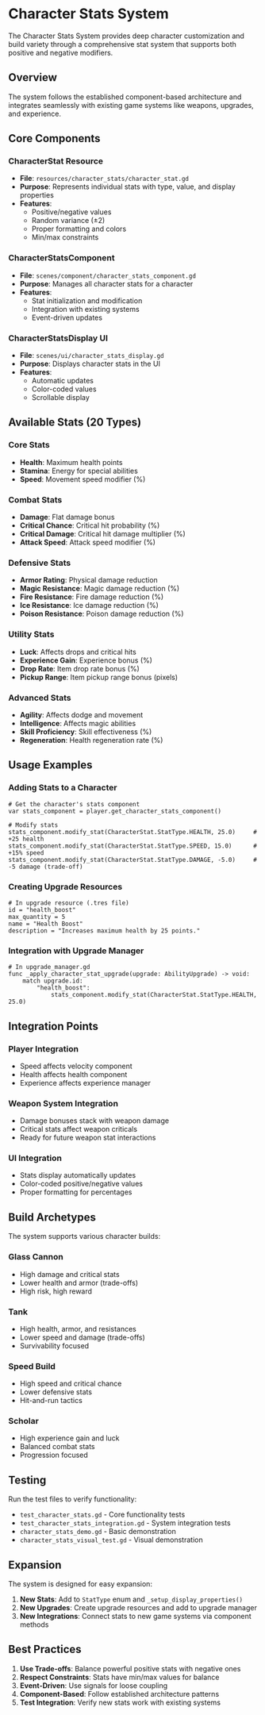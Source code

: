 # Character Stats System

The Character Stats System provides deep character customization and build variety through a comprehensive stat system that supports both positive and negative modifiers.

## Overview

The system follows the established component-based architecture and integrates seamlessly with existing game systems like weapons, upgrades, and experience.

## Core Components

### CharacterStat Resource
- **File**: `resources/character_stats/character_stat.gd`
- **Purpose**: Represents individual stats with type, value, and display properties
- **Features**: 
  - Positive/negative values
  - Random variance (±2)
  - Proper formatting and colors
  - Min/max constraints

### CharacterStatsComponent
- **File**: `scenes/component/character_stats_component.gd`
- **Purpose**: Manages all character stats for a character
- **Features**:
  - Stat initialization and modification
  - Integration with existing systems
  - Event-driven updates

### CharacterStatsDisplay UI
- **File**: `scenes/ui/character_stats_display.gd`
- **Purpose**: Displays character stats in the UI
- **Features**:
  - Automatic updates
  - Color-coded values
  - Scrollable display

## Available Stats (20 Types)

### Core Stats
- **Health**: Maximum health points
- **Stamina**: Energy for special abilities
- **Speed**: Movement speed modifier (%)

### Combat Stats
- **Damage**: Flat damage bonus
- **Critical Chance**: Critical hit probability (%)
- **Critical Damage**: Critical hit damage multiplier (%)
- **Attack Speed**: Attack speed modifier (%)

### Defensive Stats
- **Armor Rating**: Physical damage reduction
- **Magic Resistance**: Magic damage reduction (%)
- **Fire Resistance**: Fire damage reduction (%)
- **Ice Resistance**: Ice damage reduction (%)
- **Poison Resistance**: Poison damage reduction (%)

### Utility Stats
- **Luck**: Affects drops and critical hits
- **Experience Gain**: Experience bonus (%)
- **Drop Rate**: Item drop rate bonus (%)
- **Pickup Range**: Item pickup range bonus (pixels)

### Advanced Stats
- **Agility**: Affects dodge and movement
- **Intelligence**: Affects magic abilities
- **Skill Proficiency**: Skill effectiveness (%)
- **Regeneration**: Health regeneration rate (%)

## Usage Examples

### Adding Stats to a Character

```gdscript
# Get the character's stats component
var stats_component = player.get_character_stats_component()

# Modify stats
stats_component.modify_stat(CharacterStat.StatType.HEALTH, 25.0)     # +25 health
stats_component.modify_stat(CharacterStat.StatType.SPEED, 15.0)      # +15% speed
stats_component.modify_stat(CharacterStat.StatType.DAMAGE, -5.0)     # -5 damage (trade-off)
```

### Creating Upgrade Resources

```gdscript
# In upgrade resource (.tres file)
id = "health_boost"
max_quantity = 5
name = "Health Boost"
description = "Increases maximum health by 25 points."
```

### Integration with Upgrade Manager

```gdscript
# In upgrade_manager.gd
func _apply_character_stat_upgrade(upgrade: AbilityUpgrade) -> void:
    match upgrade.id:
        "health_boost":
            stats_component.modify_stat(CharacterStat.StatType.HEALTH, 25.0)
```

## Integration Points

### Player Integration
- Speed affects velocity component
- Health affects health component
- Experience affects experience manager

### Weapon System Integration
- Damage bonuses stack with weapon damage
- Critical stats affect weapon criticals
- Ready for future weapon stat interactions

### UI Integration
- Stats display automatically updates
- Color-coded positive/negative values
- Proper formatting for percentages

## Build Archetypes

The system supports various character builds:

### Glass Cannon
- High damage and critical stats
- Lower health and armor (trade-offs)
- High risk, high reward

### Tank
- High health, armor, and resistances
- Lower speed and damage (trade-offs)
- Survivability focused

### Speed Build
- High speed and critical chance
- Lower defensive stats
- Hit-and-run tactics

### Scholar
- High experience gain and luck
- Balanced combat stats
- Progression focused

## Testing

Run the test files to verify functionality:
- `test_character_stats.gd` - Core functionality tests
- `test_character_stats_integration.gd` - System integration tests
- `character_stats_demo.gd` - Basic demonstration
- `character_stats_visual_test.gd` - Visual demonstration

## Expansion

The system is designed for easy expansion:

1. **New Stats**: Add to `StatType` enum and `_setup_display_properties()`
2. **New Upgrades**: Create upgrade resources and add to upgrade manager
3. **New Integrations**: Connect stats to new game systems via component methods

## Best Practices

1. **Use Trade-offs**: Balance powerful positive stats with negative ones
2. **Respect Constraints**: Stats have min/max values for balance
3. **Event-Driven**: Use signals for loose coupling
4. **Component-Based**: Follow established architecture patterns
5. **Test Integration**: Verify new stats work with existing systems